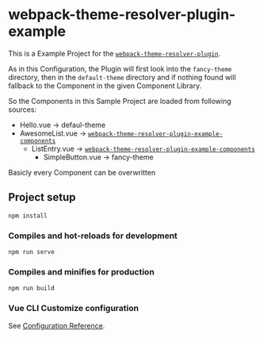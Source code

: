 # webpack-theme-resolver-plugin-example
This is a Example Project for the [`webpack-theme-resolver-plugin`](https://github.com/russmediadigital/webpack-theme-resolver-plugin).

As in this Configuration, the Plugin will first look into the `fancy-theme` directory, then in the `default-theme` directory and if nothing found will fallback to the Component in the given Component Library.

So the Components in this Sample Project are loaded from following sources:
- Hello.vue -> defaul-theme
- AwesomeList.vue -> [`webpack-theme-resolver-plugin-example-components`](https://github.com/russmediadigital/webpack-theme-resolver-plugin-example-components)
  - ListEntry.vue -> [`webpack-theme-resolver-plugin-example-components`](https://github.com/russmediadigital/webpack-theme-resolver-plugin-example-components)
    - SimpleButton.vue -> fancy-theme

Basicly every Component can be overwritten

## Project setup
```
npm install
```

### Compiles and hot-reloads for development
```
npm run serve
```

### Compiles and minifies for production
```
npm run build
```

### Vue CLI Customize configuration
See [Configuration Reference](https://cli.vuejs.org/config/).

